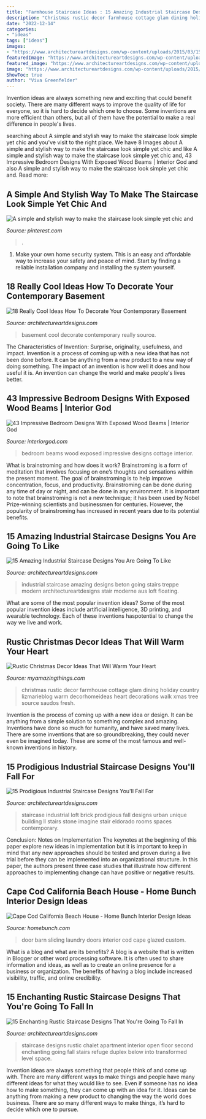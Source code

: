 ```yaml
---
title: "Farmhouse Staircase Ideas : 15 Amazing Industrial Staircase Designs You Are Going To Like"
description: "Christmas rustic decor farmhouse cottage glam dining holiday country lizmarieblog warm decorhomeideas heart decorations walk xmas tree source saudos fresh"
date: "2022-12-14"
categories:
- "ideas"
tags: ["ideas"]
images:
- "https://www.architectureartdesigns.com/wp-content/uploads/2015/03/15-Amazing-Industrial-Staircase-Designs-You-Are-Going-To-Like-6-630x840.jpg"
featuredImage: "https://www.architectureartdesigns.com/wp-content/uploads/2015/03/15-Amazing-Industrial-Staircase-Designs-You-Are-Going-To-Like-6-630x840.jpg"
featured_image: "https://www.architectureartdesigns.com/wp-content/uploads/2015/12/15-Prodigious-Industrial-Staircase-Designs-Youll-Fall-For-11.jpg"
image: "https://www.architectureartdesigns.com/wp-content/uploads/2015/11/936-630x419.jpg"
ShowToc: true
author: "Viva Greenfelder"
---
```



Invention ideas are always something new and exciting that could benefit society. There are many different ways to improve the quality of life for everyone, so it is hard to decide which one to choose. Some inventions are more efficient than others, but all of them have the potential to make a real difference in people's lives.

	

		
searching about A simple and stylish way to make the staircase look simple yet chic and you've visit to the right place. We have 8 Images about A simple and stylish way to make the staircase look simple yet chic and like A simple and stylish way to make the staircase look simple yet chic and, 43 Impressive Bedroom Designs With Exposed Wood Beams | Interior God and also A simple and stylish way to make the staircase look simple yet chic and. Read more:
		
    
## A Simple And Stylish Way To Make The Staircase Look Simple Yet Chic And

<img loading=lazy src="https://i.pinimg.com/736x/36/3a/b1/363ab1e858c5e2a72ca8bbda09a5cfec.jpg" onerror="this.onerror=null;this.src='https://tse1.mm.bing.net/th?id=OIP.F1ypWqh1674m2IvDULFgQQHaJ4&amp;pid=15.1';" alt="A simple and stylish way to make the staircase look simple yet chic and">

_Source: pinterest.com_

>. 

	

1. Make your own home security system. This is an easy and affordable way to increase your safety and peace of mind. Start by finding a reliable installation company and installing the system yourself.

    
## 18 Really Cool Ideas How To Decorate Your Contemporary Basement

<img loading=lazy src="https://www.architectureartdesigns.com/wp-content/uploads/2015/11/936-630x419.jpg" onerror="this.onerror=null;this.src='https://tse3.mm.bing.net/th?id=OIP.kQtYeUrqCKXcU6KbUhLBmQHaE7&amp;pid=15.1';" alt="18 Really Cool Ideas How To Decorate Your Contemporary Basement">

_Source: architectureartdesigns.com_

>basement cool decorate contemporary really source. 

	

The Characteristics of Invention: Surprise, originality, usefulness, and impact.
Invention is a process of coming up with a new idea that has not been done before. It can be anything from a new product to a new way of doing something. The impact of an invention is how well it does and how useful it is. An invention can change the world and make people's lives better.

    
## 43 Impressive Bedroom Designs With Exposed Wood Beams | Interior God

<img loading=lazy src="http://interiorgod.com/wp-content/uploads/2016/11/bedroom-cottage-style-ideas.jpg" onerror="this.onerror=null;this.src='https://tse3.mm.bing.net/th?id=OIP.hA9aEj08mLhtSefDqMQQ_wHaLH&amp;pid=15.1';" alt="43 Impressive Bedroom Designs With Exposed Wood Beams | Interior God">

_Source: interiorgod.com_

>bedroom beams wood exposed impressive designs cottage interior. 

	

What is brainstroming and how does it work?
Brainstroming is a form of meditation that involves focusing on one’s thoughts and sensations within the present moment. The goal of brainstroming is to help improve concentration, focus, and productivity. Brainstroming can be done during any time of day or night, and can be done in any environment. It is important to note that brainstroming is not a new technique; it has been used by Nobel Prize-winning scientists and businessmen for centuries. However, the popularity of brainstroming has increased in recent years due to its potential benefits.

    
## 15 Amazing Industrial Staircase Designs You Are Going To Like

<img loading=lazy src="https://www.architectureartdesigns.com/wp-content/uploads/2015/03/15-Amazing-Industrial-Staircase-Designs-You-Are-Going-To-Like-6-630x840.jpg" onerror="this.onerror=null;this.src='https://tse1.mm.bing.net/th?id=OIP.jqfX1d6RdqGxi1U-gnoU2AHaJ4&amp;pid=15.1';" alt="15 Amazing Industrial Staircase Designs You Are Going To Like">

_Source: architectureartdesigns.com_

>industrial staircase amazing designs beton going stairs treppe modern architectureartdesigns stair moderne aus loft floating. 

	

What are some of the most popular invention ideas?
Some of the most popular invention ideas include artificial intelligence, 3D printing, and wearable technology. Each of these inventions haspotential to change the way we live and work.

    
## Rustic Christmas Decor Ideas That Will Warm Your Heart

<img loading=lazy src="http://myamazingthings.com/wp-content/uploads/2017/12/rustic-christmas-decor-.jpg" onerror="this.onerror=null;this.src='https://tse1.mm.bing.net/th?id=OIP.OuhSmeWCM_TcwJaWM6rj9AHaJ4&amp;pid=15.1';" alt="Rustic Christmas Decor Ideas That Will Warm Your Heart">

_Source: myamazingthings.com_

>christmas rustic decor farmhouse cottage glam dining holiday country lizmarieblog warm decorhomeideas heart decorations walk xmas tree source saudos fresh. 

	

Invention is the process of coming up with a new idea or design. It can be anything from a simple solution to something complex and amazing. Inventions have done so much for humanity, and have saved many lives. There are some inventions that are so groundbreaking, they could never even be imagined today. These are some of the most famous and well-known inventions in history.

    
## 15 Prodigious Industrial Staircase Designs You&#039;ll Fall For

<img loading=lazy src="https://www.architectureartdesigns.com/wp-content/uploads/2015/12/15-Prodigious-Industrial-Staircase-Designs-Youll-Fall-For-11.jpg" onerror="this.onerror=null;this.src='https://tse4.mm.bing.net/th?id=OIP.sRBbs2EXZ1Iat4K5us_EyAHaHU&amp;pid=15.1';" alt="15 Prodigious Industrial Staircase Designs You&#039;ll Fall For">

_Source: architectureartdesigns.com_

>staircase industrial loft brick prodigious fall designs urban unique building ll stairs stone imagine stair eldorado rooms spaces contemporary. 

	

Conclusion: Notes on Implementation
The keynotes at the beginning of this paper explore new ideas in implementation but it is important to keep in mind that any new approaches should be tested and proven during a live trial before they can be implemented into an organizational structure. In this paper, the authors present three case studies that illustrate how different approaches to implementing change can have positive or negative results.

    
## Cape Cod California Beach House - Home Bunch Interior Design Ideas

<img loading=lazy src="https://www.homebunch.com/wp-content/uploads/2017/05/Glazed-Barn-Door.jpg" onerror="this.onerror=null;this.src='https://tse3.mm.bing.net/th?id=OIP.Ez_IIdzEqYhfxFQUXjstpgHaLH&amp;pid=15.1';" alt="Cape Cod California Beach House - Home Bunch Interior Design Ideas">

_Source: homebunch.com_

>door barn sliding laundry doors interior cod cape glazed custom. 

	

What is a blog and what are its benefits?
A blog is a website that is written in Blogger or other word processing software. It is often used to share information and ideas, as well as to create an online presence for a business or organization. The benefits of having a blog include increased visibility, traffic, and online credibility.

    
## 15 Enchanting Rustic Staircase Designs That You&#039;re Going To Fall In

<img loading=lazy src="https://www.architectureartdesigns.com/wp-content/uploads/2016/09/15-Enchanting-Rustic-Staircase-Designs-That-Youre-Going-To-Fall-In-Love-With-10.jpg" onerror="this.onerror=null;this.src='https://tse2.mm.bing.net/th?id=OIP.PjoXgsmrMz6cgy46i0-5BgHaE7&amp;pid=15.1';" alt="15 Enchanting Rustic Staircase Designs That You&#039;re Going To Fall In">

_Source: architectureartdesigns.com_

>staircase designs rustic chalet apartment interior open floor second enchanting going fall stairs refuge duplex below into transformed level space. 

	

Invention ideas are always something that people think of and come up with. There are many different ways to make things and people have many different ideas for what they would like to see. Even if someone has no idea how to make something, they can come up with an idea for it. Ideas can be anything from making a new product to changing the way the world does business. There are so many different ways to make things, it’s hard to decide which one to pursue.

